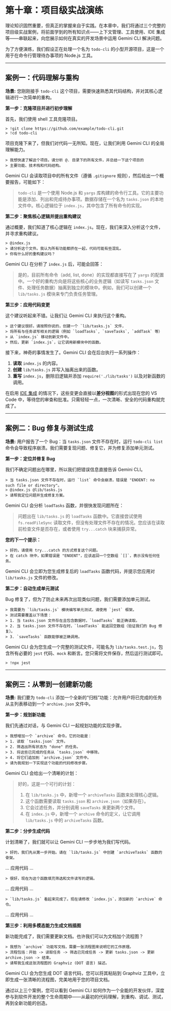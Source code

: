 # 第十章：项目级实战演练

理论知识固然重要，但真正的掌握来自于实践。在本章中，我们将通过三个完整的项目级实战案例，将前面学到的所有知识点——上下文管理、工具使用、IDE 集成等——串联起来，向您展示如何在真实的开发场景中运用 Gemini CLI 解决问题。

为了方便演练，我们假设正在处理一个名为 `todo-cli` 的小型开源项目，这是一个用于在命令行管理待办事项的 Node.js 工具。

---

## 案例一：代码理解与重构

**场景:** 您刚刚接手 `todo-cli` 这个项目，需要快速熟悉其代码结构，并对其核心逻辑进行一次简单的重构。

**第一步：克隆项目并进行初步理解**

首先，我们使用 shell 工具克隆项目。

```
> !git clone https://github.com/example/todo-cli.git
> !cd todo-cli
```

项目克隆下来了，但我们对代码一无所知。现在，让我们利用 Gemini CLI 的全局理解能力。

```
> 我想快速了解这个项目。请分析 @. 目录下的所有文件，并总结一下这个项目的
> 主要功能、技术栈和代码结构。
```

Gemini CLI 会读取项目中的所有文件（遵循 `.gitignore` 规则），然后给出一个概要报告，可能如下：
> `todo-cli` 是一个使用 Node.js 和 `yargs` 库构建的命令行工具。它的主要功能是添加、列出和完成待办事项。数据存储在一个名为 `tasks.json` 的本地文件中。核心逻辑位于 `index.js`，其中包含了所有命令的实现。

**第二步：聚焦核心逻辑并提出重构建议**

通过概要，我们知道了核心逻辑在 `index.js`。现在，我们来深入分析这个文件，并寻求重构建议。

```
> @index.js
> 请分析这个文件。我认为所有功能都挤在一起，代码可能有些混乱。
> 你有什么好的重构建议吗？
```

Gemini CLI 在分析了 `index.js` 后，可能会回答：
> 是的，目前所有命令（add, list, done）的实现都直接写在了 `yargs` 的配置中。一个好的重构方向是将这些核心的业务逻辑（如读写 `tasks.json` 文件、处理任务数据）抽离到独立的模块中。例如，我们可以创建一个 `lib/tasks.js` 模块来专门负责任务管理。

**第三步：应用代码变更**

这个建议听起来不错。让我们让 Gemini CLI 来执行这个重构。

```
> 这个建议很好。请按照你说的，创建一个 `lib/tasks.js` 文件，
> 将所有与任务读写相关的逻辑（例如 `loadTasks`, `saveTasks`, `addTask` 等）
> 从 `index.js` 移动到新文件中。
> 然后，更新 `index.js`，让它调用新模块中的函数。
```

接下来，神奇的事情发生了。Gemini CLI 会在后台执行一系列操作：
1.  **读取** `index.js` 的内容。
2.  **创建** `lib/tasks.js` 并写入抽离出来的函数。
3.  **重写** `index.js`，删除旧逻辑并添加 `require('./lib/tasks')` 以及对新函数的调用。

在启用 [IDE 集成](#第八章集成开发环境-ide-集成) 的情况下，这些变更会直接以**差分视图**的形式出现在您的 VS Code 中，等待您的审查和批准。只需轻轻一点，一次清晰、安全的代码重构就完成了。

---

## 案例二：Bug 修复与测试生成

**场景:** 用户报告了一个 Bug：当 `tasks.json` 文件不存在时，运行 `todo-cli list` 命令会导致程序崩溃。我们需要复现问题、修复它，并为修复添加单元测试。

**第一步：定位并修复 Bug**

我们不确定问题出在哪里，所以我们把错误信息直接告诉 Gemini CLI。

```
> 当 tasks.json 文件不存在时，运行 `list` 命令会崩溃，错误是 "ENOENT: no such file or directory"。
> @index.js @lib/tasks.js
> 请帮我定位问题并生成修复方案。
```

Gemini CLI 会分析 `loadTasks` 函数，并很快发现问题所在：
> 问题出在 `lib/tasks.js` 的 `loadTasks` 函数中。它直接尝试使用 `fs.readFileSync` 读取文件，但没有处理文件不存在的情况。您应该在读取前检查文件是否存在，或者使用 `try...catch` 块来捕获异常。

**您的下一个提示：**
```
> 好的，请使用 try...catch 的方式修复这个问题。
> 在 catch 块中，如果错误是 "ENOENT"，应该返回一个空数组 `[]`，表示没有任何任务。
```

Gemini CLI 会立即为您生成修复后的 `loadTasks` 函数代码，并提示您应用对 `lib/tasks.js` 文件的修改。

**第二步：自动生成单元测试**

Bug 修复了，但为了防止未来再次出现类似问题，我们需要添加单元测试。

```
> 我需要为 `lib/tasks.js` 模块编写单元测试，请使用 `jest` 框架。
> 测试需要覆盖以下场景：
> 1. 当 tasks.json 文件存在且包含数据时，`loadTasks` 能正确读取。
> 2. 当 tasks.json 文件不存在时，`loadTasks` 能返回空数组（验证我们的 Bug 修复）。
> 3. `saveTasks` 函数能够被正确调用。
```

Gemini CLI 会为您生成一个完整的测试文件，可能名为 `lib/tasks.test.js`，包含所有必要的 `jest` 代码、`mock` 和断言。您只需将文件保存，然后运行测试即可。

```
> !npx jest
```

---

## 案例三：从零到一创建新功能

**场景:** 我们要为 `todo-cli` 添加一个全新的“归档”功能：允许用户将已完成的任务从主列表移动到一个 `archive.json` 文件中。

**第一步：规划新功能**

我们先通过对话，与 Gemini CLI 一起规划功能的实现步骤。

```
> 我想增加一个 `archive` 命令。它的功能是：
> 1. 读取 `tasks.json` 文件。
> 2. 筛选出所有状态为 "done" 的任务。
> 3. 将这些已完成的任务从 `tasks.json` 中移除。
> 4. 将它们追加到 `archive.json` 文件中。
> 请为我规划一下实现这个功能的代码修改步骤。
```

Gemini CLI 会给出一个清晰的计划：
> 好的，这是一个可行的计划：
> 1.  在 `lib/tasks.js` 中，新增一个 `archiveTasks` 函数来处理核心逻辑。
> 2.  这个函数需要读取 `tasks.json` 和 `archive.json`（如果存在）。
> 3.  它会过滤任务，并分别调用 `saveTasks` 来更新两个文件。
> 4.  在 `index.js` 中，新增一个 `archive` 命令的定义，让它调用 `lib/tasks.js` 中的 `archiveTasks` 函数。

**第二步：分步生成代码**

计划清晰了，我们就可以让 Gemini CLI 一步步地为我们写代码。

```
> 好的，我们先从第一步开始。请在 `lib/tasks.js` 中创建 `archiveTasks` 函数的骨架。
```
... 应用代码 ...
```
> 很好，现在为这个函数填充筛选和文件读写的逻辑。
```
... 应用代码 ...
```
> `lib/tasks.js` 看起来完成了。现在请修改 `index.js`，添加新的 `archive` 命令。
```
... 应用代码 ...

**第三步：利用多模态能力生成文档插图**

新功能完成了，我们需要更新文档。也许我们可以为文档加个流程图？

```
> 我想为 `archive` 功能写文档，需要一张流程图来说明它的工作原理。
> 流程包括：开始 -> 读取任务 -> 筛选已完成任务 -> 更新 tasks.json -> 更新 archive.json -> 结束。
> 请帮我生成这张流程图的 Graphviz (DOT 语言) 描述。
```

Gemini CLI 会为您生成 DOT 语言代码，您可以将其粘贴到 Graphviz 工具中，立即生成一张清晰的流程图，完美地用于您的项目文档。

通过以上三个案例，您可以看到 Gemini CLI 如何作为一个全能的开发伙伴，深度参与到软件开发的整个生命周期中——从最初的代码理解，到重构、调试、测试，再到全新功能的创造。
